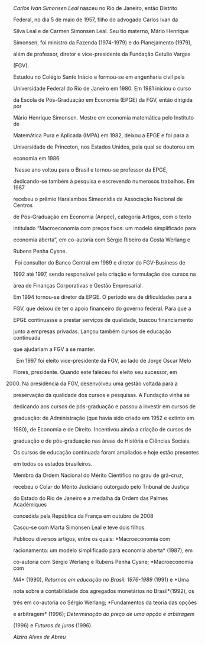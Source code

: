 

 



*Carlos Ivan Simonsen Leal* nasceu no Rio de Janeiro, então Distrito

Federal, no dia 5 de maio de 1957, filho do advogado Carlos Ivan da

Silva Leal e de Carmen Simonsen Leal. Seu tio materno, Mário Henrique

Simonsen, foi ministro da Fazenda (1974-1979) e do Planejamento (1979),

além de professor, diretor e vice-presidente da Fundação Getulio Vargas

(FGV).



Estudou no Colégio Santo Inácio e formou-se em engenharia civil pela

Universidade Federal do Rio de Janeiro em 1980. Em 1981 iniciou o curso

da Escola de Pós-Graduação em Economia (EPGE) da FGV, então dirigida por

Mário Henrique Simonsen. Mestre em economia matemática pelo Instituto de

Matemática Pura e Aplicada (IMPA) em 1982, deixou a EPGE e foi para a

Universidade de Princeton, nos Estados Unidos, pela qual se doutorou em

economia em 1986.



 Nesse ano voltou para o Brasil e tornou-se professor da EPGE,

dedicando-se também à pesquisa e escrevendo numerosos trabalhos. Em 1987

recebeu o prêmio Haralambos Simeonidis da Associação Nacional de Centros

de Pós-Graduação em Economia (Anpec), categoria Artigos, com o texto

intitulado “Macroeconomia com preços fixos: um modelo simplificado para

economia aberta”, em co-autoria com Sérgio Ribeiro da Costa Werlang e

Rubens Penha Cysne.



 Foi consultor do Banco Central em 1989 e diretor do FGV-Business de

1992 até 1997, sendo responsável pela criação e formulação dos cursos na

área de Finanças Corporativas e Gestão Empresarial.



Em 1994 tornou-se diretor da EPGE. O período era de dificuldades para a

FGV, que deixou de ter o apoio financeiro do governo federal. Para que a

EPGE continuasse a prestar serviços de qualidade, buscou financiamento

junto a empresas privadas. Lançou também cursos de educação continuada

que ajudariam a FGV a se manter.



  Em 1997 foi eleito vice-presidente da FGV, ao lado de Jorge Oscar Melo

Flores, presidente. Quando este faleceu foi eleito seu sucessor, em

2000. Na presidência da FGV, desenvolveu uma gestão voltada para a

preservação da qualidade dos cursos e pesquisas. A Fundação vinha se

dedicando aos cursos de pós-graduação e passou a investir em cursos de

graduação: de Administração (que havia sido criado em 1952 e extinto em

1980), de Economia e de Direito. Incentivou ainda a criação de cursos de

graduação e de pós-graduação nas áreas de História e Ciências Sociais.

Os cursos de educação continuada foram ampliados e hoje estão presentes

em todos os estados brasileiros.



Membro da Ordem Nacional do Mérito Científico no grau de grã-cruz,

recebeu o Colar do Mérito Judiciário outorgado pelo Tribunal de Justiça

do Estado do Rio de Janeiro e a medalha da Ordem das Palmes Académiques

concedida pela República da França em outubro de 2008



Casou-se com Marta Simonsen Leal e teve dois filhos.



Publicou diversos artigos, entre os quais: *Macroeconomia com

racionamento: um modelo simplificado para economia aberta* (1987), em

co-autoria com Sérgio Werlang e Rubens Penha Cysne; *Macroeconomia com

M4* (1990), *Retornos em educação no Brasil: 1976-1989* (1991) e *Uma

nota sobre a contabilidade dos agregados monetários no Brasil*(1992), os

três em co-autoria co Sérgio Werlang; *Fundamentos da teoria das opções

e arbitragem* (1996); *Determinação do preço de uma opção e arbitragem*

(1996) e *Futuros de juros* (1996).



*Alzira Alves de Abreu*



 



